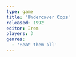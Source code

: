 ```yaml
---
type: game
title: 'Undercover Cops'
released: 1992
editor: Irem
players: 3
genres:
  - 'Beat them all'
---
```

